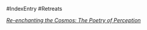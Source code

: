 #IndexEntry #Retreats

[_Re-enchanting the Cosmos: The Poetry of Perception_](https://dharmaseed.org/retreats/3049/)